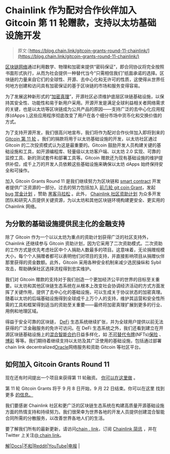 # Chainlink 作为配对合作伙伴加入 Gitcoin 第 11 轮赠款，支持以太坊基础设施开发

> 原文:[https://blog.chain.link/gitcoin-grants-round-11-chainlink/](https://blog.chain.link/gitcoin-grants-round-11-chainlink/)

[区块链网络](https://blog.chain.link/what-is-a-blockchain-and-how-can-it-impact-the-world/)通过利用数学、物理和加密来提供“密码保证”，即合同协议将完全按照书面形式执行，从而为社会提供一种替代当今“只需相信我们”纸面承诺的选择。区块链的力量来自它们的全球性、开源、去中心化和无许可的性质，这使得从世界任何地方创建和访问具有加密保证的基于区块链的市场和服务变得容易。

为了发展这种新形式的“[加密真理](https://blog.chain.link/sergey-nazarov-smartcon-keynote-the-future-of-hybrid-smart-contracts/)”，开源社区必须维护底层区块链基础设施，以保持其安全性、功能性和易于新用户采用。开源开发是满足全球利益相关者网络需求的关键，也是以太坊等区块链成为公共产品的原因——支持广泛的去中心化应用程序(dApps ),这些应用程序彻底改变了用户在各个细分市场中货币化和交换价值的方式。

为了支持开源开发，我们很高兴地宣布，我们将作为配对合作伙伴加入即将到来的 [Gitcoin 第 11 轮](https://gitcoin.co/grants/) 。我们的捐款将用于以太坊基础设施的开发，以太坊社区通过 Gitcoin 的二次投资模式认为这是最重要的。Gitcoin 鼓励开发人员构建关键的基础设施和工具，如开源编程库、轻量级以太坊客户端、以太坊 2.0 实现、可靠的监控工具、新的测试套件和部署工具等。Gitcoin 赠款还为现有基础设施的维护提供补偿，成千上万的开发人员依赖这些基础设施来确保以太坊 dApps 始终保持安全和可操作。

加入 Gitcoin Grants Round 11 是我们继续努力为区块链和 [smart contract](https://chain.link/education/smart-contracts) 开发者提供广泛资源的一部分。过去的努力包括加入 [前几轮 git coin Grant](https://blog.chain.link/chainlink-gitcoin-grants-round-10/)，发起 [bug 赏金计划](https://blog.chain.link/expanding-the-chainlink-bug-bounty-program-to-immunefi/) ，赞助 [黑客马拉松](https://blog.chain.link/web3-weekend-hackathon-2021-chainlink-bounty-winners/) 。此外， [Chainlink 社区资助计划](https://blog.chain.link/introducing-the-chainlink-community-grant-program/) 为众多开发团队和研究人员提供关键资源，为以太坊和其他区块链环境构建更安全、更实用的 Chainlink 网络。

## 为分散的基础设施提供民主化的金融支持

除了 Gitcoin 作为一个以以太坊为重点的资助计划获得广泛的社区支持外，Chainlink 还继续参与 Gitcoin 资助计划，因为它采用了二次资助模式。二次资助的工作方式是优先考虑社区中个人捐助人数最多的项目。这意味着，无论捐赠规模大小，每个个人捐赠者都可以表明他们对项目的支持，并直接影响项目从捐赠伙伴那里获得的资金数额。此外，Gitcoin 采用各种安全机制来减少选民操纵和 Sybil 攻击，帮助确保社区选择流程得到忠实维护。

我们对 Gitcoin 赠款的支持对于我们创造一个更加经济公平的世界的目标至关重要。以太坊和其他区块链生态系统在从根本上改变社会协调经济活动的方式方面发挥了关键作用，提供了去中心化的基础设施，可以生成关于协议状态的加密真理。随着以太坊的后端基础设施得到全球成千上万个人的支持，维护其运营和安全性所需的工具和框架得到适当的资助至关重要——最终将加密真理扩展到更多的行业、用例和地理区域。

得益于安全可靠的区块链， [DeFi](https://chain.link/education/defi) 生态系统继续扩张，并为全球用户提供以前无法获得的广泛金融服务的免许可访问。在 DeFi 生态系统之外，我们还看到建立在开源区块链基础设施上的[混合智能合约](https://blog.chain.link/hybrid-smart-contracts-explained/)日益多样化，如 [不可替代令牌](https://chain.link/education/nfts)(NFTs)[保险](https://blog.chain.link/blockchain-insurance/) 、 [博彩](https://blog.chain.link/what-is-play-to-earn/) 等等。我们期待着继续支持以太坊及其广泛使用的基础设施，包括通过部署 chain link decentralized[Oracle](https://chain.link/education/blockchain-oracles)网络服务和资助 Gitcoin 等社区平台。

## 如何加入 Gitcoin Grants Round 11

现在还有时间提出一个项目来获得第 11 轮融资。 [你可以在这里做](https://gitcoin.co/grants/new) 。

第 11 轮 Gitcoin Grants 将于 9 月 8 日开始，9 月 22 日结束。你可以在这里 找到更多 [的信息。](https://gitcoin.co/grants/)

我们要感谢 Chainlink 社区和更广泛的区块链生态系统在构建高质量开源基础设施方面的热情支持和持续努力。我们很荣幸为世界各地的开发人员提供创建混合智能合同所需的分散服务，以改善世界各地人们的生活。

要了解我们所有的最新更新，请访问[chain . link](https://chain.link/)，订阅 [Chainlink 简讯](https://chn.lk/newsletter) ，并在 Twitter 上关注[@ chain link](https://www.twitter.com/chainlink)。

[解](https://chain.link/solutions)|[Docs](https://docs.chain.link/docs/getting-started)|[不和](https://discordapp.com/invite/aSK4zew)|[Reddit](https://www.reddit.com/r/Chainlink/)|[YouTube|](https://www.youtube.com/channel/UCnjkrlqaWEBSnKZQ71gdyFA)[电报](https://t.me/chainlinkofficial) |
